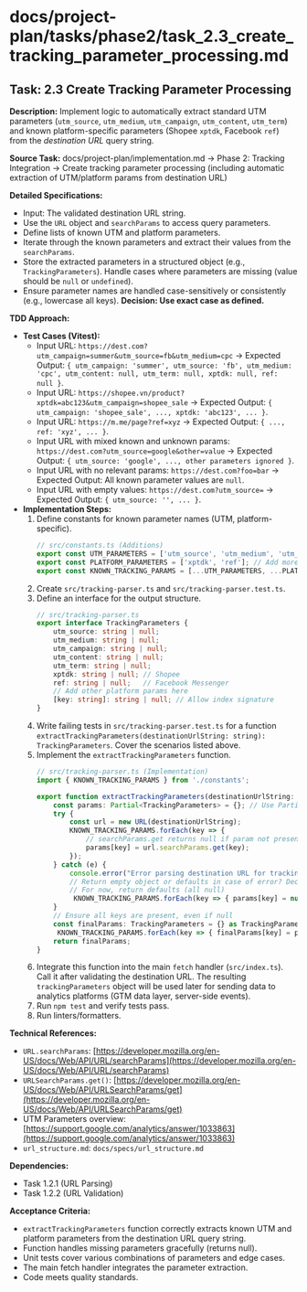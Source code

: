 # docs/project-plan/tasks/phase2/task_2.3_create_tracking_parameter_processing.md

## Task: 2.3 Create Tracking Parameter Processing

**Description:**
Implement logic to automatically extract standard UTM parameters (`utm_source`, `utm_medium`, `utm_campaign`, `utm_content`, `utm_term`) and known platform-specific parameters (Shopee `xptdk`, Facebook `ref`) from the *destination URL* query string.

**Source Task:**
docs/project-plan/implementation.md -> Phase 2: Tracking Integration -> Create tracking parameter processing (including automatic extraction of UTM/platform params from destination URL)

**Detailed Specifications:**
- Input: The validated destination URL string.
- Use the `URL` object and `searchParams` to access query parameters.
- Define lists of known UTM and platform parameters.
- Iterate through the known parameters and extract their values from the `searchParams`.
- Store the extracted parameters in a structured object (e.g., `TrackingParameters`). Handle cases where parameters are missing (value should be `null` or `undefined`).
- Ensure parameter names are handled case-sensitively or consistently (e.g., lowercase all keys). **Decision: Use exact case as defined.**

**TDD Approach:**

*   **Test Cases (Vitest):**
    *   Input URL: `https://dest.com?utm_campaign=summer&utm_source=fb&utm_medium=cpc` -> Expected Output: `{ utm_campaign: 'summer', utm_source: 'fb', utm_medium: 'cpc', utm_content: null, utm_term: null, xptdk: null, ref: null }`.
    *   Input URL: `https://shopee.vn/product?xptdk=abc123&utm_campaign=shopee_sale` -> Expected Output: `{ utm_campaign: 'shopee_sale', ..., xptdk: 'abc123', ... }`.
    *   Input URL: `https://m.me/page?ref=xyz` -> Expected Output: `{ ..., ref: 'xyz', ... }`.
    *   Input URL with mixed known and unknown params: `https://dest.com?utm_source=google&other=value` -> Expected Output: `{ utm_source: 'google', ..., other parameters ignored }`.
    *   Input URL with no relevant params: `https://dest.com?foo=bar` -> Expected Output: All known parameter values are `null`.
    *   Input URL with empty values: `https://dest.com?utm_source=` -> Expected Output: `{ utm_source: '', ... }`.
*   **Implementation Steps:**
    1.  Define constants for known parameter names (UTM, platform-specific).
        ```typescript
        // src/constants.ts (Additions)
        export const UTM_PARAMETERS = ['utm_source', 'utm_medium', 'utm_campaign', 'utm_content', 'utm_term'];
        export const PLATFORM_PARAMETERS = ['xptdk', 'ref']; // Add more as identified
        export const KNOWN_TRACKING_PARAMS = [...UTM_PARAMETERS, ...PLATFORM_PARAMETERS];
        ```
    2.  Create `src/tracking-parser.ts` and `src/tracking-parser.test.ts`.
    3.  Define an interface for the output structure.
        ```typescript
        // src/tracking-parser.ts
        export interface TrackingParameters {
            utm_source: string | null;
            utm_medium: string | null;
            utm_campaign: string | null;
            utm_content: string | null;
            utm_term: string | null;
            xptdk: string | null; // Shopee
            ref: string | null;   // Facebook Messenger
            // Add other platform params here
            [key: string]: string | null; // Allow index signature
        }
        ```
    4.  Write failing tests in `src/tracking-parser.test.ts` for a function `extractTrackingParameters(destinationUrlString: string): TrackingParameters`. Cover the scenarios listed above.
    5.  Implement the `extractTrackingParameters` function.
        ```typescript
        // src/tracking-parser.ts (Implementation)
        import { KNOWN_TRACKING_PARAMS } from './constants';

        export function extractTrackingParameters(destinationUrlString: string): TrackingParameters {
            const params: Partial<TrackingParameters> = {}; // Use Partial initially
            try {
                const url = new URL(destinationUrlString);
                KNOWN_TRACKING_PARAMS.forEach(key => {
                    // searchParams.get returns null if param not present
                    params[key] = url.searchParams.get(key);
                });
            } catch (e) {
                console.error("Error parsing destination URL for tracking params:", e);
                // Return empty object or defaults in case of error? Decide handling.
                // For now, return defaults (all null)
                 KNOWN_TRACKING_PARAMS.forEach(key => { params[key] = null; });
            }
            // Ensure all keys are present, even if null
            const finalParams: TrackingParameters = {} as TrackingParameters;
             KNOWN_TRACKING_PARAMS.forEach(key => { finalParams[key] = params[key] ?? null; });
            return finalParams;
        }
        ```
    6.  Integrate this function into the main `fetch` handler (`src/index.ts`). Call it after validating the destination URL. The resulting `trackingParameters` object will be used later for sending data to analytics platforms (GTM data layer, server-side events).
    7.  Run `npm test` and verify tests pass.
    8.  Run linters/formatters.

**Technical References:**
- `URL.searchParams`: [https://developer.mozilla.org/en-US/docs/Web/API/URL/searchParams](https://developer.mozilla.org/en-US/docs/Web/API/URL/searchParams)
- `URLSearchParams.get()`: [https://developer.mozilla.org/en-US/docs/Web/API/URLSearchParams/get](https://developer.mozilla.org/en-US/docs/Web/API/URLSearchParams/get)
- UTM Parameters overview: [https://support.google.com/analytics/answer/1033863](https://support.google.com/analytics/answer/1033863)
- `url_structure.md`: `docs/specs/url_structure.md`

**Dependencies:**
- Task 1.2.1 (URL Parsing)
- Task 1.2.2 (URL Validation)

**Acceptance Criteria:**
- `extractTrackingParameters` function correctly extracts known UTM and platform parameters from the destination URL query string.
- Function handles missing parameters gracefully (returns null).
- Unit tests cover various combinations of parameters and edge cases.
- The main fetch handler integrates the parameter extraction.
- Code meets quality standards. 